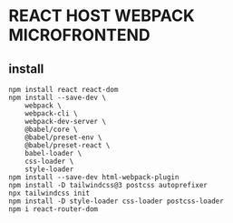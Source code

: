 # REACT HOST WEBPACK MICROFRONTEND

## install
    npm install react react-dom
    npm install --save-dev \
        webpack \
        webpack-cli \
        webpack-dev-server \
        @babel/core \
        @babel/preset-env \
        @babel/preset-react \
        babel-loader \
        css-loader \
        style-loader
    npm install --save-dev html-webpack-plugin
    npm install -D tailwindcss@3 postcss autoprefixer
    npx tailwindcss init
    npm install -D style-loader css-loader postcss-loader
    npm i react-router-dom
